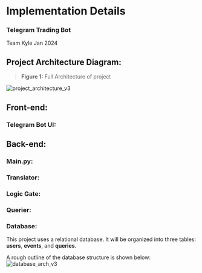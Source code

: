 # Implementation Details
### Telegram Trading Bot
Team Kyle Jan 2024

## Project Architecture Diagram:
> **Figure 1:** Full Architecture of project 

![project_architecture_v3](https://github.com/0xBcamp/Kyle-janus-dragon/assets/81604772/ab408832-f094-40cd-8fa5-77d87e6e802c)

## Front-end:
### Telegram Bot UI:

## Back-end:

### Main.py:
### Translator:
### Logic Gate:
### Querier:

### Database:
This project uses a relational database. It will be organized into three tables: **users**, **events**, and **queries**.

A rough outline of the database structure is shown below:
![database_arch_v3](https://github.com/0xBcamp/Kyle-janus-dragon/assets/81604772/b26dd131-de0a-4f38-9424-73664456dba2)

